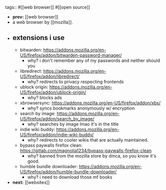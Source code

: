 tags:: #[[web browser]] #[[open source]]

- **prev:** [[web browser]]
- a web browser by [[mozilla]].
- ## extensions i use
	- bitwarden: https://addons.mozilla.org/en-US/firefox/addon/bitwarden-password-manager/
		- why? i don't remember any of my passwords and neither should you
	- libredirect: https://addons.mozilla.org/en-US/firefox/addon/libredirect/
		- why? redirects to privacy respecting frontends
	- ublock origin: https://addons.mozilla.org/en-US/firefox/addon/ublock-origin/
		- why? blocks ads
	- xbrowsersync: https://addons.mozilla.org/en-US/firefox/addon/xbs/
		- why? syncs bookmarks anonymously w/ encryption
	- search by image: https://addons.mozilla.org/en-US/firefox/addon/search_by_image/
		- why? searches by image lmao it's in the title
	- indie wiki buddy: https://addons.mozilla.org/en-US/firefox/addon/indie-wiki-buddy/
		- why? redirects to cooler wikis that are actually maintained.
	- bypass paywalls firefox clean: https://gitlab.com/magnolia1234/bypass-paywalls-firefox-clean
		- why? banned from the mozilla store by dmca, so you know it's good.
	- humble bundle downloader: https://addons.mozilla.org/en-US/firefox/addon/humble-bundle-downloader/
		- why? i need to download those mf books
- **next:** [[websites]]